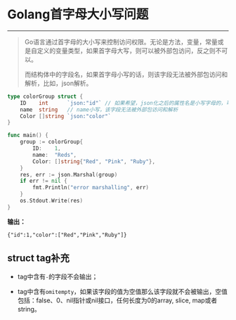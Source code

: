 # Golang首字母大小写问题
---
>  Go语言通过首字母的大小写来控制访问权限。无论是方法，变量，常量或是自定义的变量类型，如果首字母大写，则可以被外部包访问，反之则不可以。
>
> 而结构体中的字段名，如果首字母小写的话，则该字段无法被外部包访问和解析，比如，json解析。

```go
type colorGroup struct {
	ID    int      `json:"id"` // 如果希望，json化之后的属性名是小写字母的，可以使用struct tag
	name  string   // name小写，该字段无法被外部包访问和解析
	Color []string `json:"color"`
}

func main() {
	group := colorGroup{
		ID:    1,
		name:  "Reds",
		Color: []string{"Red", "Pink", "Ruby"},
	}
	res, err := json.Marshal(group)
	if err != nil {
		fmt.Println("error marshalling", err)
	}
	os.Stdout.Write(res)
}
```

**输出：**

```
{"id":1,"color":["Red","Pink","Ruby"]}
```

## struct tag补充

- tag中含有`-`的字段不会输出；

- tag中含有`omitempty`，如果该字段的值为空值那么该字段就不会被输出，空值包括：false、0、nil指针或nil接口，任何长度为0的array, slice, map或者string。

